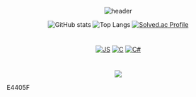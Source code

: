 <div align="center">

![header](https://capsule-render.vercel.app/api?type=waving&color=auto&height=300&section=header&text=CHAEYEONG%20&fontSize=90)

![GitHub stats](https://github-readme-stats.vercel.app/api?&descAlign=60&color=gradient&username=Leechae00&theme=buefy&show_icons=true&height=400) 
![Top Langs](https://github-readme-stats.vercel.app/api/top-langs/?username=Leechae00&layout=compact&theme=buefy)
 [![Solved.ac Profile](http://mazassumnida.wtf/api/v2/generate_badge?boj=mirr0615)](https://solved.ac/mirr0615/)

#
[![JS](https://img.shields.io/badge/Java-F7DF1E?style=flat-square&logo=Java&logoColor=black)](github.com/Leechae00/JAVA)
[![C](https://img.shields.io/badge/C-FABDBD?style=flat-square&logo=C&logoColor=WHITE)](github.com/Leechae00/BOJ)
[![C#](https://img.shields.io/badge/Photoshop-31A8FF?style=flat-square&logo=photoshop&logoColor=WHITE)](github.com/Leechae00/BOJ)
 
#
<a href="https://www.instagram.com/cxx_002" target="_new"><img src="https://img.shields.io/badge/instagram-ffffff?style=square&logo=instagram&logoColor=White"/></a>
  
</div>


E4405F





<!--
![solved.ac stats](https://github-readme-solvedac.vercel.app/api/?handle=mirr0615)
**Leechae00/Leechae00** is a ✨ _special_ ✨ repository because its `README.md` (this file) appears on your GitHub profile.

Here are some ideas to get you started:

- 🔭 I’m currently working on ...
- 🌱 I’m currently learning ...
- 👯 I’m looking to collaborate on ...
- 🤔 I’m looking for help with ...
- 💬 Ask me about ...
- 📫 How to reach me: ...
- 😄 Pronouns: ...
- ⚡ Fun fact: ...
-->
